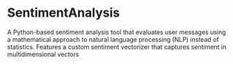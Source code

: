 # SentimentAnalysis
A Python-based sentiment analysis tool that evaluates user messages using a mathematical approach to natural language processing (NLP) instead of statistics. Features a custom sentiment vectorizer that captures sentiment in multidimensional vectors
